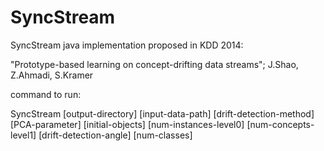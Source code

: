 # SyncStream

SyncStream java implementation proposed in KDD 2014:

"Prototype-based learning on concept-drifting data streams";
J.Shao, Z.Ahmadi, S.Kramer


command to run:

SyncStream [output-directory] [input-data-path] [drift-detection-method] [PCA-parameter] [initial-objects] [num-instances-level0] [num-concepts-level1] [drift-detection-angle] [num-classes]
